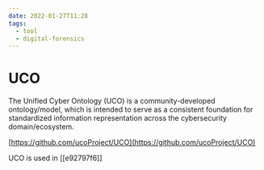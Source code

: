 ```yaml
---
date: 2022-01-27T11:28
tags:
  - tool
  - digital-forensics
---
```


# UCO

The Unified Cyber Ontology (UCO) is a community-developed ontology/model, which is intended to serve as a consistent foundation for standardized information representation across the cybersecurity domain/ecosystem.

[https://github.com/ucoProject/UCO](https://github.com/ucoProject/UCO)

UCO is used in [[e92797f6]]

